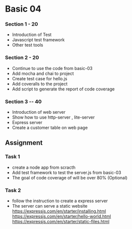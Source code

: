 # Basic 04

### Section 1 - 20
* Introduction of Test
* Javascript test framework
* Other test tools


### Section 2 - 20
* Continue to use the code from basic-03 
* Add mocha and chai to project
* Create test case for hello.js
* Add coveralls to the project 
* Add script to generate the report of code coverage

### Section 3 -- 40 
* Introduction of web server
* Show how to use http-server , lite-server
* Express server
* Create a customer table on web page

## Assignment

### Task 1
* create a node app from scracth
* Add test framework to test the server.js from basic-03
* The goal of code coverage of will be over 80% (Optional)


### Task 2
* follow the instruction to create a express server
* The server can serve a static website
https://expressjs.com/en/starter/installing.html
https://expressjs.com/en/starter/hello-world.html
https://expressjs.com/en/starter/static-files.html



